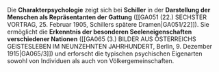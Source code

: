 
Die **Charakterpsychologie** zeigt sich bei **Schiller** in der **Darstellung der Menschen als Repräsentanten der Gattung** ([[GA051 (22.) SECHSTER VORTRAG, 25. Februar 1905, Schillers spätere Dramen|GA051/22]]). Sie ermöglicht die **Erkenntnis der besonderen Seeleneigenschaften verschiedener Nationen** ([[GA065 (3.) BILDER AUS ÖSTERREICHS GEISTESLEBEN IM NEUNZEHNTEN JAHRHUNDERT, Berlin, 9. Dezember 1915|GA065/3]]) und erforscht die typischen psychischen Eigenarten sowohl von Individuen als auch von Völkergemeinschaften.
